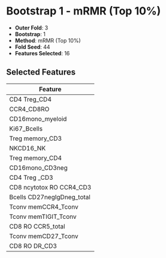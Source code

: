# Bootstrap 1 - mRMR (Top 10%)

- **Outer Fold**: 3
- **Bootstrap**: 1
- **Method**: mRMR (Top 10%)
- **Fold Seed**: 44
- **Features Selected**: 16

## Selected Features

| Feature |
|---------|
| CD4 Treg_CD4 |
| CCR4_CD8RO |
| CD16mono_myeloid |
| Ki67_Bcells |
| Treg memory_CD3 |
| NKCD16_NK |
| Treg memory_CD4 |
| CD16mono_CD3neg |
| CD4 Treg _CD3 |
| CD8 ncytotox RO CCR4_CD3 |
| Bcells CD27negIgDneg_total |
| Tconv memCCR4_Tconv |
| Tconv memTIGIT_Tconv |
| CD8 RO CCR5_total |
| Tconv memCD27_Tconv |
| CD8 RO DR_CD3 |
